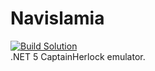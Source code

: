 # Navislamia
[![Build Solution](https://github.com/iSmokeDrow/Navislamia/actions/workflows/build.yml/badge.svg?branch=Development)](https://github.com/iSmokeDrow/Navislamia/actions/workflows/build.yml)  
.NET 5 CaptainHerlock emulator.  
